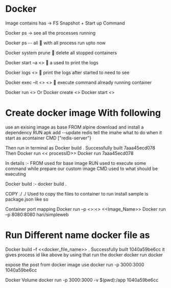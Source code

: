 # Docker


Image contains has -> FS Snapshot + Start up Command 

Docker ps -> see all the processes running 

Docker ps -- all  with all process run upto now 

Docker system prune  delete all stopped containers 

Docker start –a <<container id >>  a used to print the logs 

Docker logs <<contanersid>>  print the logs after started to need to see 

Docker exec –it <<contenerid>> <<command >>  execute command already running container 

Docker run <<imageName>> 
Or 
Docker create <<immagename>>
Docker start <<containeridwhich is coming from above >>

# Create docker image  With following 
 use an exising image as base 
FROM alpine
 download and install a dependency 
RUN apk add --update redis
tell the imahe what to do when it start as acontainer
CMD ["redis-server"}

Then run in terminal as 
Docker build .
Successfully built 7aaa45ecd078 
Then 
Docker run << processID>>
Docker run 7aaa45ecd078

In details :- 
FROM used for base image 
RUN used to execute some command while prepare our custom image
CMD used to what should be executing 
 
Docker build :-  docker build . 

COPY ./ ./ 
Used to copy the files to container to run install sample is package.json like so 

Container port mapping 
Docker run –p <<local network port>>:<<Docker port>> <<Image_Name>>
Docker run –p 8080:8080 hari/simpleweb
 
# Run Different name docker file as 
  Docker build –f <<docker_file_name>> .
   Successfully built 1040a59be6cc 
    it gives process id like above by using that run the docker 
    docker run docker
   
  expose the post from docker image use 
  docker run -p 3000:3000 1040a59be6cc
  
  Docker Volume 
  docker run -p 3000:3000 -v $(pwd):/app  1040a59be6cc
  
  
   


